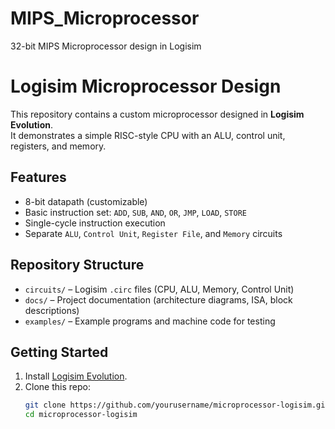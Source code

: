 # MIPS_Microprocessor
32-bit MIPS Microprocessor design in Logisim
# Logisim Microprocessor Design

This repository contains a custom microprocessor designed in **Logisim Evolution**.  
It demonstrates a simple RISC-style CPU with an ALU, control unit, registers, and memory.

## Features
- 8-bit datapath (customizable)
- Basic instruction set: `ADD`, `SUB`, `AND`, `OR`, `JMP`, `LOAD`, `STORE`
- Single-cycle instruction execution
- Separate `ALU`, `Control Unit`, `Register File`, and `Memory` circuits

## Repository Structure
- `circuits/` – Logisim `.circ` files (CPU, ALU, Memory, Control Unit)
- `docs/` – Project documentation (architecture diagrams, ISA, block descriptions)
- `examples/` – Example programs and machine code for testing

## Getting Started
1. Install [Logisim Evolution](https://github.com/logisim-evolution/logisim-evolution).
2. Clone this repo:
   ```bash
   git clone https://github.com/yourusername/microprocessor-logisim.git
   cd microprocessor-logisim

